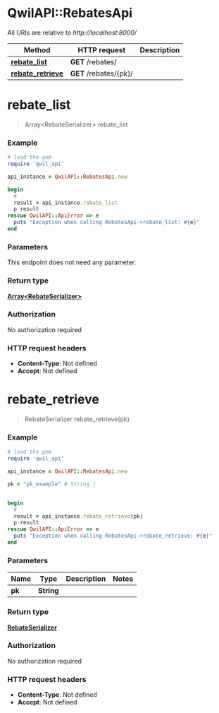 # QwilAPI::RebatesApi

All URIs are relative to *http://localhost:8000/*

Method | HTTP request | Description
------------- | ------------- | -------------
[**rebate_list**](RebatesApi.md#rebate_list) | **GET** /rebates/ | 
[**rebate_retrieve**](RebatesApi.md#rebate_retrieve) | **GET** /rebates/{pk}/ | 


# **rebate_list**
> Array&lt;RebateSerializer&gt; rebate_list





### Example
```ruby
# load the gem
require 'qwil_api'

api_instance = QwilAPI::RebatesApi.new

begin
  #
  result = api_instance.rebate_list
  p result
rescue QwilAPI::ApiError => e
  puts "Exception when calling RebatesApi->rebate_list: #{e}"
end
```

### Parameters
This endpoint does not need any parameter.

### Return type

[**Array&lt;RebateSerializer&gt;**](RebateSerializer.md)

### Authorization

No authorization required

### HTTP request headers

 - **Content-Type**: Not defined
 - **Accept**: Not defined



# **rebate_retrieve**
> RebateSerializer rebate_retrieve(pk)





### Example
```ruby
# load the gem
require 'qwil_api'

api_instance = QwilAPI::RebatesApi.new

pk = "pk_example" # String | 


begin
  #
  result = api_instance.rebate_retrieve(pk)
  p result
rescue QwilAPI::ApiError => e
  puts "Exception when calling RebatesApi->rebate_retrieve: #{e}"
end
```

### Parameters

Name | Type | Description  | Notes
------------- | ------------- | ------------- | -------------
 **pk** | **String**|  | 

### Return type

[**RebateSerializer**](RebateSerializer.md)

### Authorization

No authorization required

### HTTP request headers

 - **Content-Type**: Not defined
 - **Accept**: Not defined



